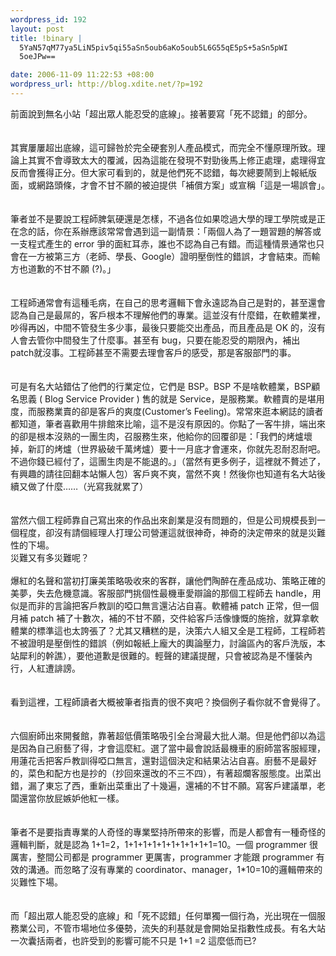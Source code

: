 ```yaml
--- 
wordpress_id: 192
layout: post
title: !binary |
  5YaN57qM77ya5LiN5piv5qi55aSn5oub6aKo5oub5L6G55qE5pS+5aSn5pWI
  5oeJPw==

date: 2006-11-09 11:22:53 +08:00
wordpress_url: http://blog.xdite.net/?p=192
---
```

前面說到無名小站「超出眾人能忍受的底線」。接著要寫「死不認錯」的部分。　　　　　　　　　　　　　　　　　　　　　　<br /><br /><br />其實屢屢超出底線，這可歸咎於完全硬套別人產品模式，而完全不懂原理所致。理論上其實不會導致太大的覆滅，因為這能在發現不對勁後馬上修正處理，處理得宜反而會獲得正分。但大家可看到的，就是他們死不認錯，每次總要鬧到上報紙版面，或網路頭條，才會不甘不願的被迫提供「補償方案」或宣稱「這是一場誤會」。　　　　　　　　　　　　　　　　　　　　　　<br /><br /><br />筆者並不是要說工程師脾氣硬還是怎樣，不過各位如果唸過大學的理工學院或是正在念的話，你在系辦應該常常會遇到這一副情景：「兩個人為了一題習題的解答或一支程式產生的 error 爭的面紅耳赤，誰也不認為自己有錯。而這種情景通常也只會在一方被第三方（老師、學長、Google）證明壓倒性的錯誤，才會結束。而輸方也道歉的不甘不願 (?)。」　　　　　　　　　　　　　　　　　　　　　　<br /><br /><br />工程師通常會有這種毛病，在自己的思考邏輯下會永遠認為自己是對的，甚至還會認為自己是最屌的，客戶根本不理解他們的專業。這並沒有什麼錯，在軟體業裡，吵得再凶，中間不管發生多少事，最後只要能交出產品，而且產品是 OK 的，沒有人會去管你中間發生了什麼事。甚至有 bug，只要在能忍受的期限內，補出 patch就沒事。工程師甚至不需要去理會客戶的感受，那是客服部門的事。　　　　　　　　　　　　　　　　　　　　　　<br /><br /><br />可是有名大站錯估了他們的行業定位，它們是 BSP。BSP 不是啥軟體業，BSP顧名思義 ( Blog Service Provider ) 售的就是 Service，是服務業。軟體賣的是堪用度，而服務業賣的卻是客戶的爽度(Customer&rsquo;s Feeling)。常常來逛本網誌的讀者都知道，筆者喜歡用牛排館來比喻，這不是沒有原因的。你點了一客牛排，端出來的卻是根本沒熟的一團生肉，召服務生來，他給你的回覆卻是：「我們的烤爐壞掉，新訂的烤爐（世界級破千萬烤爐）要十一月底才會運來，你就先忍耐忍耐吧。不過你錢已經付了，這團生肉是不能退的。」（當然有更多例子，這裡就不贅述了，有興趣的請往回翻本站懶人包）客戶爽不爽，當然不爽！然後你也知道有名大站後續又做了什麼&hellip;&hellip;（光寫我就累了）　　　　　　　　　　　　　　　　　　　　　　<br /><br /><br />當然六個工程師靠自己寫出來的作品出來創業是沒有問題的，但是公司規模長到一個程度，卻沒有請個經理人打理公司營運這就很神奇，神奇的決定帶來的就是災難性的下場。　　　　　　　　　　　　　　　　　　　　　　<br />災難又有多災難呢？　　　　　　　　　　　　　　　　　　　　　　<br /><br />爆紅的名聲和當初打廉美策略吸收來的客群，讓他們陶醉在產品成功、策略正確的美夢，失去危機意識。客服部門挑個性最機車愛辯論的那個工程師去 handle，用似是而非的言論把客戶教訓的啞口無言還沾沾自喜。軟體補 patch 正常，但一個月補 patch 補了十數次，補的不甘不願，交件給客戶活像慷慨的施捨，就算拿軟體業的標準這也太誇張了？尤其又糟糕的是，決策六人組又全是工程師，工程師若不被證明是壓倒性的錯誤（例如報紙上龐大的輿論壓力，討論區內的客戶洗版，本站犀利的幹譙），要他道歉是很難的。輕聲的建議提醒，只會被認為是不懂裝內行，人紅遭誹謗。　　　　　　　　　　　　　　　　　　　　　　<br /><br /><br />看到這裡，工程師讀者大概被筆者指責的很不爽吧？換個例子看你就不會覺得了。　　　　　　　　　　　　　　　　　　　　　　<br /><br /><br />六個廚師出來開餐館，靠著超低價策略吸引全台灣最大批人潮。但是他們卻以為這是因為自己廚藝了得，才會這麼紅。選了當中最會說話最機車的廚師當客服經理，用蓮花舌把客戶教訓得啞口無言，還對這個決定和結果沾沾自喜。廚藝不是最好的，菜色和配方也是抄的（抄回來還改的不三不四），有著超爛客服態度。出菜出錯，漏了東忘了西，重新出菜重出了十幾遍，還補的不甘不願。寫客戶建議單，老闆還當你放屁嫉妒他紅一樣。　　　　　　　　　　　　　　　　　　　　　　<br /><br /><br />筆者不是要指責專業的人奇怪的專業堅持所帶來的影響，而是人都會有一種奇怪的邏輯判斷，就是認為 1+1=2，1+1+1+1+1+1+1+1+1+1=10。一個 programmer 很厲害，整間公司都是 programmer 更厲害，programmer 才能跟 programmer 有效的溝通。而忽略了沒有專業的 coordinator、manager，1*10=10的邏輯帶來的災難性下場。　　　　　　　　　　　　　　　　　　　　　　<br /><br /><br />而「超出眾人能忍受的底線」和「死不認錯」任何單獨一個行為，光出現在一個服務業公司，不管市場地位多優勢，流失的利基就是會開始呈指數性成長。有名大站一次囊括兩者，也許受到的影響可能不只是 1+1 =2 這麼低而已?　　　　　　　　　　　　　　　　　　　　　　<br /><br />
<p class="poweredbyperformancing"><a href="http://performancing.com/firefox"><br /></a></p>
